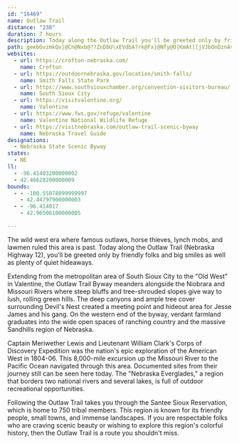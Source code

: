 ```yaml
---
id: "16469"
name: Outlaw Trail
distance: "238"
duration: 7 hours
description: Today along the Outlaw Trail you'll be greeted only by friendly folks and big smiles as well as plenty of quiet hideaways.
path: geebGvzmkQv|@Cn@Nxb@??ZnDbU\xEVdbA?rk@Fx}@Nfy@O|KmAt[[jVJbOnDznAv@bZHbLG`aCL~\NvcBOlj@@v\FvWDzFHpABpKC`u@Htu@EpST|On@z|@I`GU`Ee@~D}@zDgAxCqCdF{z@rx@q]|[cCjCiB`C{JrO{]nk@iBrEy@bDg@vCQ~B}AdY_@lE}@~FeB`H_A`GMfCLlKkJrEeBfAaCjBeAlAsArBsEzIsgAz{Bo@fBy@`Di@lDcAfQ}@bHoDtMcDvKmC|HiQde@iU|s@uD`L{B~FuA`DwAdCsBlCoCrCuLzJaH~EgE|BaDpA{Dj@wCCwJg@oG^aW`HmTtG}@P_VzAsCb@cFrAmClAiAr@wXnUgDdB}F`BmDb@aI`@qFr@oH~A}E`BwDdBaCrAcMdImDxAwBZ}Id@}FRmF?sBGgUyCcCMwBFsCl@uB~@}ClCyBpD_A|C_@hB]xB{Cxd@}ApQaBvPq@jEcAnEs@|BiBxEiC`EqBrBsClB_C~@eCl@qBPq]`@yCj@yCjAsCrBsBzBqApBgq@|iAgCjFiApCwLt^aBlEqPda@sDfImElIiClEo_@bn@iCxEgCxFyCrIgWb}@yCjJiBlE}Rha@wB`FsCbJaRfs@s@zBiCfHif@jkAkKd]}DrJsD`HgDhFgA~AoCdD}GfG{^vZcDxCyBfCcBlCwCjGuAnEm@xC}Jhk@oAlIw@xDcCnIiBpFyBzEiBfD_\xe@eBzC{^zx@}@lCu@~C]~B]rGEvo@GrJYfFcAfH_AzDwEtPo@xCu@tEWjCUdEE`FJf`@EjEE`Bc@rG[nCmA|GyTrcAgYtrAi@lDSjB[tGOb[IrFO`Ee@|Ei@pDgDzPiBnGgBzDkP`[oAlBoB~BgC`CqG`F}EfEyAdBiCtEwB|Fk@`Cy@lGOxAM`HBlMUvEi@bEi@rCwApFuBrEsEvHqDvF}DpFcElD_KrGuDrDsBrCwBhEmClKoGpXc@`Du@xIYxFIzEU~[S`GKvAs@hEy@~CwJhX}@~Cu@zFUzG@fCx@~IdAhEzF~M|BbH~AjH^bDb@pFDzFE~DsCpo@C~Fh@pXDvb@|FloBAnMWnKq@~HgAfHuDpP_Pxq@gFpScBdFuNf_@{`AheC}R~`@_CbEcZxe@wBrDcD`FodAnbBoBfEqAjEeA|Eo@~EYtCObEUpPGfILzt@IlIUtEg@rGyI~z@u@lJSzG@|CvIhrARlE?fFY`G_@dEe@fDqGp]S`BUdEOlC_@tRyAnv@EvFDdFRhGd@fH~@`J|CnUvHtn@XxAhArKn@vKNrEB~FNh`MYr`BI~qAa@pdBWp|Cb@nzCj@h_@[~Pc@fIErHEnr@DnTEra@@n|E_@ltCh@ryBK~|ADpf@j@vaD\bgDJl^Ftv@Nj\^`tDTzy@EnIH|_@ItuB?hRTnf@Elv@Ori@N~eAIpl@Rru@Inw@Hj|ACpLR~mB`@bjC^bwAV|\Xdw@j@nr@?h_AOvvA_@|z@Ezu@CtDOxEKpBi@tFcArGsDdP}Ib^wEbU}DlPy@lEWnBa@rGIhIQjaAGhDSfCq@lGYlB}ArGsVtt@sNve@yA|Fu@hEk@lFqBnl@Y~De@jC}@`DuAjCo@z@yBpBmDhBw@Yo@PyFrCcAl@uBjB{ExF_AtAeQz[}A`CaO`SwA`CiBbFo@|C_@`EI`CDzTR`EPfC\bCvDxV^jDl@hLdAtZp@tI|@zErAlFjLd`@rAlFhAnHd@xGHtDMlH_Drv@gIbhB_@xKCvS\dhA?rHNlDPdBb@lBr@dCbGrPf@jCP~BJxFAjWDhQLtBTpBz@lE|FnRfBxE|@lDZlAr@`GHrCO~K@hQKbDg@xHqAzKsAtOw@lG]xBs@hDcStr@oRtr@oBlEqAlBmBbCyCrBuRzIgE~AaEx@}Hz@sDVcULuQX}C\{EnAqD~Ao]vRkHlEcEbEmBhCeB~C}BtF}GzRypArtDeCrIwBfJkNvr@ao@r}CiCxMs@dGSrCKrE@np@GhUDxn@IpVB|[O|EWdBy@~C{@lBy@jAsBnBcNrLqBtCsAvCsA|Ei@|DKhCJ~HhExi@fB|Qt@tLvDxc@ZhHLfHCt`@QfFYlCg@nC{@jDo@fByAlCmTt]mHhM}BxE_Rnb@iA|Ds@fE]hDKlE^`]E~ODh\G~FWrC_@rCiRhkAi@xEKfCGdEBbYXhaECvQQnFcBzVs@hGu@dD_@rAsA~CsA~BoOnUyDtIgCtImA`HaA~Hm@bL?nKRvGTrCrTvvBh@jGNtFBfFYvdAHtFXlGPhBbCrRb@`FX~Fn@~Rd@|U[bxAmAjg@RrKxBht@TzK?rFeBtdA@jJ^zI\lDp@`FhAlFtFtTfAzGFfBR~AJrC\hSTtIlCpe@nAnNvEx_@ZlELrBJxKJniBGrCi@xG}AzH_@pAiTzf@mDtIoApFo@zESzCIvFKd}BOrJ}Ub_D}Fzm@wF`r@mBpScEv^mHzr@{BbPeAlGwl@`xDaPdeA]fD_@dG}@dWCfBFfBRdBZpBZhAtGrRmGlFgArAiBlC_BfD_BxEsn@`~Ce@|CeArEaApFeA`E_BrEq]ny@gEjKyApCmC`DoBxCwDtEcAn@[FqIFmSGsVFCxAQbB_@|A_O``@}DnJcAtCoA`FaIhc@SzB_@`I?naEKzj@NtcDGdaABjpFCrGKnDi@pEoAfF_CnEcArAo@r@wCrBcAb@_Dr@sBJ{xCDNliMEtoADdk@I|aEHxjAIxd@]`GWlCs@lEc@tB{@|CsAnDyBpE}BfDwi@no@eCjD}C`Fu`A`eBsApCe|B~hF}AxEyArGo@fFYpEInEChYB|zCY~j@UzuE?~mGD|h@^tqBBdb@W~pDK`Ga@~FmAnJiArFwAfF_I|SgBfF{DzOkCzNiBvNsAnPc@fOExEJ|Vl@|Mx@zJ`m@niF~AhJbBrH|BrHdBtEvBtEnObXbDfF|IlPpGzJrBdEfIvLlDdH|FzHbEfEfGnEpEjCbHdDlHrB|InAdGX|II~Ec@jEs@tUsFtB[rCC`CJtARlA^|JxFxShKoCtLiApGYzDMrBAnQMfHUtE_@bDc@rCwZvyA_EvS{Lvx@c@xG?zIvExeBNrKp@~kD`@~g@d@j]DzI?nSHre@XxmDd@lIXrChA|FnA~E`BzDxArCnB|ChClChq@zn@~AdBxAlB~@~A|BvEhBlFx@jDj@nDf@dEPfCHrOB~SIr{BBxf@O~bEx@|hCiA~c@OzK@pZ^vsAA~RS|SIth@EdgBBxBDfAXlCd@dBnArC~l@b{@dd@tm@^x@l@jBx@lEDjb@Ir}@Hl|BI`fABrkAh@noAGhaBB`CTzCh@hCfCw@~Cq@vG[b`De@pqAaA|[Knm@K|TVn{AKEp`DN~tBh@bsAn@hw@\dbCDrxBItGOln@IxiB[p{@c@lpBI~G[jH}@rI_@~BoAzFmBjGiChGiCxEsCxDcCfCsC`CsCjBqCzAsCdAsC|@gC`@uGd@_wCX}HDwAJeEr@mCz@_DxAqClBmCjCoCrDaBrCo@xAcAfCaA~CyAfHa@fD_@`FKvE?`[Nzy@[pw@H~lAwApuL}CnyCDzRRlQbBllArAfcAD~HUpJg@dGi@lEqAfHgC|IscErnL{eAn{C{JnXqXvw@yBjEyCzEwFrGkEhDiIxD}Aj@cCd@wGx@wVGiGFqIz@uGjBiClA}D~BuB`BmExEyAlBwC|EcCvFoAjDgBfHiAnG{@zI]xG?h_@l@jyD|Ab_JLdmBFnJZ`jC?lMe@zn@Ip\ArjB\bu@GrHgBje@IhHHxJ^dSr@|XRzMJre@EhMUt[C|OBby@F~IHtlBBfKXfC^rBbApD~AbDdAvAvBhBdB~@`Cp@fw@~EhJ^fz@|EfGj@vDl@pJ~Bf_@xLpEfBvGjDrEtCnMfJtDrB|DjAxPtDpIvBpDtAhDlBlj@d^hDlClBpBhBlCrA~Bt@xApBrFj@rBr@hDx@vFTfCNbHNfQl@bdANpEhAxJrRroAn@zGJdENbRd@zkA
websites:
  - url: https://crofton-nebraska.com/
    name: Crofton
  - url: https://outdoornebraska.gov/location/smith-falls/
    name: Smith Falls State Park
  - url: https://www.southsiouxchamber.org/convention-visitors-bureau/
    name: South Sioux City
  - url: https://visitvalentine.org/
    name: Valentine
  - url: https://www.fws.gov/refuge/valentine
    name: Valentine National Wildlife Refuge
  - url: https://visitnebraska.com/outlaw-trail-scenic-byway
    name: Nebraska Travel Guide
designations:
  - Nebraska State Scenic Byway
states:
  - NE
ll:
  - -96.41403200000002
  - 42.46628200000009
bounds:
  - - -100.55078099999997
    - 42.44797900000003
  - - -96.414017
    - 42.96506100000005

---
```


The wild west era where famous outlaws, horse thieves, lynch mobs, and lawmen ruled this area is past. Today along the Outlaw Trail (Nebraska Highway 12), you'll be greeted only by friendly folks and big smiles as well as plenty of quiet hideaways.

Extending from the metropolitan area of South Sioux City to the "Old West" in Valentine, the Outlaw Trail Byway meanders alongside the Niobrara and Missouri Rivers where steep bluffs and tree-shrouded slopes give way to lush, rolling green hills. The deep canyons and ample tree cover surrounding Devil's Nest created a meeting point and hideout area for Jesse James and his gang. On the western end of the byway, verdant farmland graduates into the wide open spaces of ranching country and the massive Sandhills region of Nebraska.

Captain Meriwether Lewis and Lieutenant William Clark's Corps of Discovery Expedition was the nation's epic exploration of the American West in 1804-06. This 8,000-mile excursion up the Missouri River to the Pacific Ocean navigated through this area. Documented sites from their journey still can be seen here today. The "Nebraska Everglades," a region that borders two national rivers and several lakes, is full of outdoor recreational opportunities.

Following the Outlaw Trail takes you through the Santee Sioux Reservation, which is home to 750 tribal members. This region is known for its friendly people, small towns, and immense landscapes. If you are respectable folks who are craving scenic beauty or wishing to explore this region's colorful history, then the Outlaw Trail is a route you shouldn't miss.
